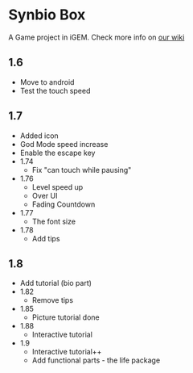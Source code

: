 Synbio Box
==========

A Game project in iGEM. Check more info on [our wiki](http://2015.igem.org/Team:SYSU-Software/Engagement#Practices2)

1.6
---
- Move to android
- Test the touch speed

1.7
---
- Added icon
- God Mode speed increase
- Enable the escape key
- 1.74
    + Fix "can touch while pausing"
- 1.76
    + Level speed up
    + Over UI
    + Fading Countdown
- 1.77
    + The font size
- 1.78
    + Add tips

1.8
---
- Add tutorial (bio part)
- 1.82
    + Remove tips
- 1.85
    + Picture tutorial done
- 1.88
    + Interactive tutorial
- 1.9
    + Interactive tutorial++
    + Add functional parts - the life package
